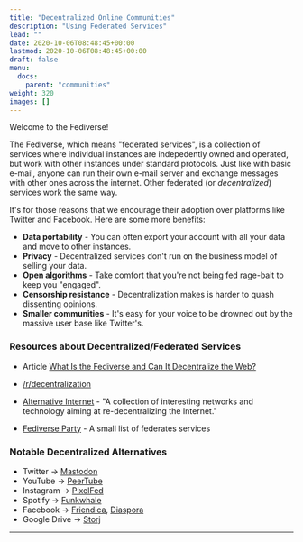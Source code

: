 ```yaml
---
title: "Decentralized Online Communities"
description: "Using Federated Services"
lead: ""
date: 2020-10-06T08:48:45+00:00
lastmod: 2020-10-06T08:48:45+00:00
draft: false
menu:
  docs:
    parent: "communities"
weight: 320
images: []
---
```


Welcome to the Fediverse!  

The Fediverse, which means "federated services", is a collection of services where individual instances are indepedently owned and operated, but work with other instances under standard protocols.  Just like with basic e-mail, anyone can run their own e-mail server and exchange messages with other ones across the internet.  Other federated (or _decentralized_) services work the same way.

It's for those reasons that we encourage their adoption over platforms like Twitter and Facebook.  Here are some more benefits:

- **Data portability** - You can often export your account with all your data and move to other instances.
- **Privacy** - Decentralized services don't run on the business model of selling your data.
- **Open algorithms** - Take comfort that you're not being fed rage-bait to keep you "engaged".   
- **Censorship resistance** - Decentralization makes is harder to quash dissenting opinions.
- **Smaller communities** - It's easy for your voice to be drowned out by the massive user base like Twitter's.  



### Resources about Decentralized/Federated Services

- Article [What Is the Fediverse and Can It Decentralize the Web?](https://www.makeuseof.com/what-is-the-fediverse-and-can-it-decentralize-the-web/)

- [/r/decentralization](https://www.reddit.com/r/decentralization/)

- [Alternative Internet](https://redecentralize.github.io/alternative-internet/) - "A collection of interesting networks and technology aiming at re-decentralizing the Internet."

- [Fediverse Party](https://fediverse.party) - A small list of federates services


### Notable Decentralized Alternatives

- Twitter -> [Mastodon](https://joinmastodon.org/)
- YouTube -> [PeerTube](https://joinpeertube.org/)
- Instagram -> [PixelFed](https://pixelfed.org/)
- Spotify -> [Funkwhale](https://funkwhale.audio/)
- Facebook -> [Friendica](https://friendi.ca), [Diaspora](https://joindiaspora.com)
- Google Drive -> [Storj](https://www.storj.io)

--------------------
